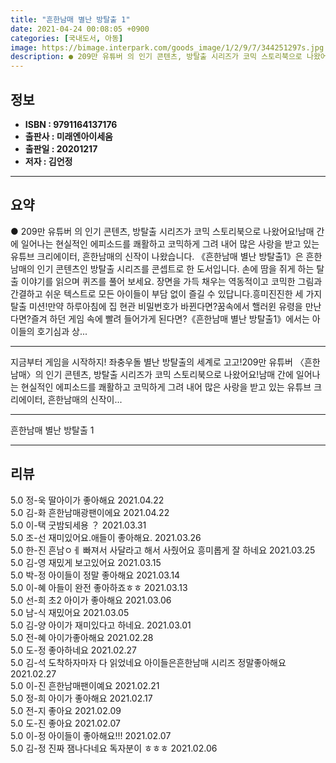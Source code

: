 ```yaml
---
title: "흔한남매 별난 방탈출 1"
date: 2021-04-24 00:08:05 +0900
categories: [국내도서, 아동]
image: https://bimage.interpark.com/goods_image/1/2/9/7/344251297s.jpg
description: ● 209만 유튜버 의 인기 콘텐츠, 방탈출 시리즈가 코믹 스토리북으로 나왔어요!남매 간에 일어나는 현실적인 에피소드를 쾌활하고 코믹하게 그려 내어 많은 사랑을 받고 있는 유튜브 크리에이터, 흔한남매의 신작이 나왔습니다. 《흔한남매 별난 방탈출1》은 흔한남매의 인기 콘텐츠인 방탈출 시
---
```


## **정보**

- **ISBN : 9791164137176**
- **출판사 : 미래엔아이세움**
- **출판일 : 20201217**
- **저자 : 김언정**

------



## **요약**

●  209만 유튜버 의 인기 콘텐츠, 방탈출 시리즈가 코믹 스토리북으로 나왔어요!남매 간에 일어나는 현실적인 에피소드를 쾌활하고 코믹하게 그려 내어 많은 사랑을 받고 있는 유튜브 크리에이터, 흔한남매의 신작이 나왔습니다. 《흔한남매 별난 방탈출1》은 흔한남매의 인기 콘텐츠인 방탈출 시리즈를 콘셉트로 한 도서입니다. 손에 땀을 쥐게 하는 탈출 이야기를 읽으며 퀴즈를 풀어 보세요. 장면을 가득 채우는 역동적이고 코믹한 그림과 간결하고 쉬운 텍스트로 모든 아이들이 부담 없이 즐길 수 있답니다.흥미진진한 세 가지 탈출 미션!만약 하루아침에 집 현관 비밀번호가 바뀐다면?꿈속에서 핼러윈 유령을 만난다면?즐겨 하던 게임 속에 빨려 들어가게 된다면?《흔한남매 별난 방탈출1》에서는 아이들의 호기심과 상...

------

지금부터 게임을 시작하지!
좌충우돌 별난 방탈출의 세계로 고고!209만 유튜버 〈흔한남매〉의 인기 콘텐츠,  방탈출 시리즈가 코믹 스토리북으로 나왔어요!남매 간에 일어나는 현실적인 에피소드를 쾌활하고 코믹하게 그려 내어 많은 사랑을 받고 있는 유튜브 크리에이터, 흔한남매의 신작이... 

------


흔한남매 별난 방탈출 1 

------


## **리뷰** 

5.0 정-욱 딸아이가 좋아해요 2021.04.22 <br/>5.0 김-화 흔한남매광팬이에요 2021.04.22 <br/>5.0 이-택 굿밤되세용 ？ 2021.03.31 <br/>5.0 조-선 재미있어요.애들이 좋아해요. 2021.03.26 <br/>5.0 한-진 흔남ㅇㅔ 빠져서 사달라고 해서 사줬어요
흥미롭게 잘 하네요 2021.03.25 <br/>5.0 김-영 재밌게 보고있어요 2021.03.15 <br/>5.0 박-정 아이들이 정말 좋아해요 2021.03.14 <br/>5.0 이-혜 아들이 완전 좋아하죠ㅎㅎ 2021.03.13 <br/>5.0 선-희 초2  아이가 좋아해요 2021.03.06 <br/>5.0 남-식 재밌어요 2021.03.05 <br/>5.0 김-양 아이가 재미있다고 하네요. 2021.03.01 <br/>5.0 전-혜 아이가좋아해요 2021.02.28 <br/>5.0 도-정 좋아하네요 2021.02.27 <br/>5.0 김-석 도착하자마자 다 읽었네요 아이들은흔한남매 시리즈 정말좋아해요 2021.02.27 <br/>5.0 이-진 흔한남매팬이예요 2021.02.21 <br/>5.0 정-희 아이가 좋아해요 2021.02.17 <br/>5.0 전-지 좋아요 2021.02.09 <br/>5.0 도-진 좋아요 2021.02.07 <br/>5.0 이-정 아이들이 좋아해요!!! 2021.02.07 <br/>5.0 김-정 진짜 잼나다네요 독자분이  ㅎㅎㅎ 2021.02.06 <br/>